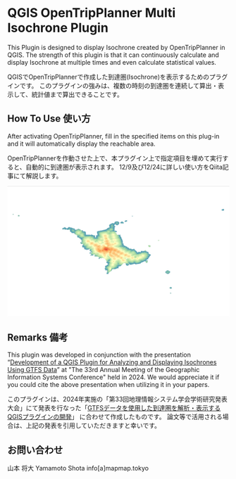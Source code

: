 # QGIS OpenTripPlanner Multi Isochrone Plugin

This Plugin is designed to display Isochrone created by OpenTripPlanner in QGIS.
The strength of this plugin is that it can continuously calculate and display Isochrone at multiple times and even calculate statistical values.

QGISでOpenTripPlannerで作成した到達圏(Isochrone)を表示するためのプラグインです。
このプラグインの強みは、複数の時刻の到達圏を連続して算出・表示して、統計値まで算出できることです。

## How To Use 使い方

After activating OpenTripPlanner, fill in the specified items on this plug-in and it will automatically display the reachable area.

OpenTripPlannerを作動させた上で、本プラグイン上で指定項目を埋めて実行すると、自動的に到達圏が表示されます。
12/9及び12/24に詳しい使い方をQiita記事にて解説します。

![sample_isochrone](imgs/sample_isochrone.jpg)

## Remarks 備考

This plugin was developed in conjunction with the presentation “[Development of a QGIS Plugin for Analyzing and Displaying Isochrones Using GTFS Data](https://pub.confit.atlas.jp/ja/event/gisa2024/presentation/E5-02)” at "The 33rd Annual Meeting of the Geographic Information Systems Conference" held in 2024. 
We would appreciate it if you could cite the above presentation when utilizing it in your papers.

このプラグインは、2024年実施の「第33回地理情報システム学会学術研究発表大会」にて発表を行なった「[GTFSデータを使用した到達圏を解析・表示するQGISプラグインの開発](https://pub.confit.atlas.jp/ja/event/gisa2024/presentation/E5-02)」 に合わせて作成したものです。
論文等で活用される場合は、上記の発表を引用していただきますと幸いです。

## お問い合わせ
山本 将大
Yamamoto Shota
info[a]mapmap.tokyo